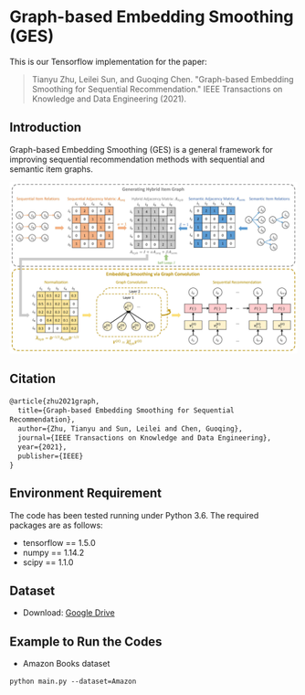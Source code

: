 # Graph-based Embedding Smoothing (GES)

This is our Tensorflow implementation for the paper:

>Tianyu Zhu, Leilei Sun, and Guoqing Chen. "Graph-based Embedding Smoothing for Sequential Recommendation." IEEE Transactions on Knowledge and Data Engineering (2021).

## Introduction
Graph-based Embedding Smoothing (GES) is a general framework for improving sequential recommendation methods with sequential and semantic item graphs.

![](https://github.com/zhuty16/GES/blob/master/framework.jpg)

## Citation
```
@article{zhu2021graph,
  title={Graph-based Embedding Smoothing for Sequential Recommendation},
  author={Zhu, Tianyu and Sun, Leilei and Chen, Guoqing},
  journal={IEEE Transactions on Knowledge and Data Engineering},
  year={2021},
  publisher={IEEE}
}
```

## Environment Requirement
The code has been tested running under Python 3.6. The required packages are as follows:
* tensorflow == 1.5.0
* numpy == 1.14.2
* scipy == 1.1.0

## Dataset
* Download: [Google Drive](https://drive.google.com/drive/folders/1ny_jqRE_NwK3SbnxF4W3Ql_SiItKLKlC?usp=sharing)

## Example to Run the Codes
* Amazon Books dataset
```
python main.py --dataset=Amazon
```

